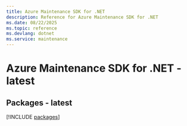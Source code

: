 ```yaml
---
title: Azure Maintenance SDK for .NET
description: Reference for Azure Maintenance SDK for .NET
ms.date: 08/22/2025
ms.topic: reference
ms.devlang: dotnet
ms.service: maintenance
---
```

# Azure Maintenance SDK for .NET - latest
## Packages - latest
[!INCLUDE [packages](maintenance-index.md)]
